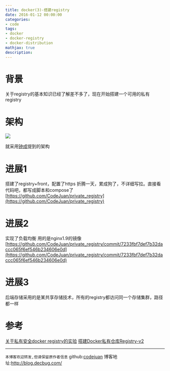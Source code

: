 ```yaml
---
title: docker(3)-搭建registry
date: 2016-01-12 00:00:00
categories:
- code
tags: 
- docker
- docker-registry
- docker-distribution
mathjax: true
description: 
---
```


# 背景
关于registry的基本知识已经了解差不多了，现在开始搭建一个可用的私有registry
<!--more-->

# 架构

![](http://dockerone.com/uploads/article/20150512/1e111941614512fcc0bdeb2e80ee9384.png)

就采用[钟成](http://dockone.io/people/%E9%9A%BE%E6%98%93)提到的架构

# 进展1
搭建了registry+front，配置了https
折腾一天，累成狗了，不详细写拉。直接看代码吧，都写成脚本和compose了
[https://github.com/CodeJuan/private_registry](https://github.com/CodeJuan/private_registry)

# 进展2
实现了负载均衡
用的是nginx1.9的镜像
[https://github.com/CodeJuan/private_registry/commit/7233fbf7def7b32daccc065f6ef546b234606e0d](https://github.com/CodeJuan/private_registry/commit/7233fbf7def7b32daccc065f6ef546b234606e0d)

# 进展3
后端存储采用的是某共享存储技术，所有的registry都访问同一个存储集群，路径都一样

# 参考
[关于私有安全docker registry的实验](http://www.mworks92.com/2016/01/13/secure-registry-test/)
[搭建Docker私有仓库Registry-v2](http://blog.gesha.net/archives/613/)

----------------------------

`本博客欢迎转发,但请保留原作者信息`
github:[codejuan](https://github.com/CodeJuan)
博客地址:http://blog.decbug.com/

